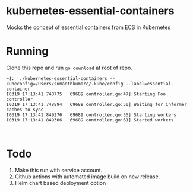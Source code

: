 # kubernetes-essential-containers
Mocks the concept of essential containers from ECS in Kubernetes


# Running

Clone this repo and run `go download` at root of repo.


```
~$:  ./kubernetes-essential-containers --kubeconfig=/Users/sumanthkumarc/.kube/config --label=essential-container
I0319 17:13:41.748775   69689 controller.go:47] Starting Foo controller
I0319 17:13:41.748894   69689 controller.go:50] Waiting for informer caches to sync
I0319 17:13:41.849276   69689 controller.go:55] Starting workers
I0319 17:13:41.849306   69689 controller.go:61] Started workers



```

# Todo
1. Make this run with service account.
2. Github actions with automated image build on new release.
3. Helm chart based deployment option


